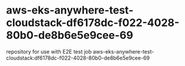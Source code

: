 # aws-eks-anywhere-test-cloudstack-df6178dc-f022-4028-80b0-de8b6e5e9cee-69
repository for use with E2E test job aws-eks-anywhere-test-cloudstack:df6178dc-f022-4028-80b0-de8b6e5e9cee-69
